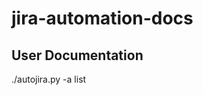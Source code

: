 jira-automation-docs
====================

User Documentation
------------------
./autojira.py -a list

